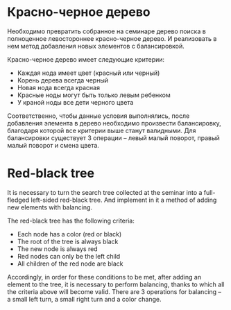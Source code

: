 # Красно-черное дерево
Необходимо превратить собранное на семинаре дерево поиска в полноценное левостороннее красно-черное дерево. И реализовать в нем метод добавления новых элементов с балансировкой.

Красно-черное дерево имеет следующие критерии:
* Каждая нода имеет цвет (красный или черный)
* Корень дерева всегда черный
* Новая нода всегда красная
* Красные ноды могут быть только левым ребенком
* У краной ноды все дети черного цвета

Соответственно, чтобы данные условия выполнялись, после добавления элемента в дерево необходимо произвести балансировку, благодаря которой все критерии выше станут валидными. Для балансировки существует 3 операции – левый малый поворот, правый малый поворот и смена цвета.

# Red-black tree
It is necessary to turn the search tree collected at the seminar into a full-fledged left-sided red-black tree. And implement in it a method of adding new elements with balancing.

The red-black tree has the following criteria:
* Each node has a color (red or black)
* The root of the tree is always black
* The new node is always red
* Red nodes can only be the left child
* All children of the red node are black

Accordingly, in order for these conditions to be met, after adding an element to the tree, it is necessary to perform balancing, thanks to which all the criteria above will become valid. There are 3 operations for balancing – a small left turn, a small right turn and a color change.
